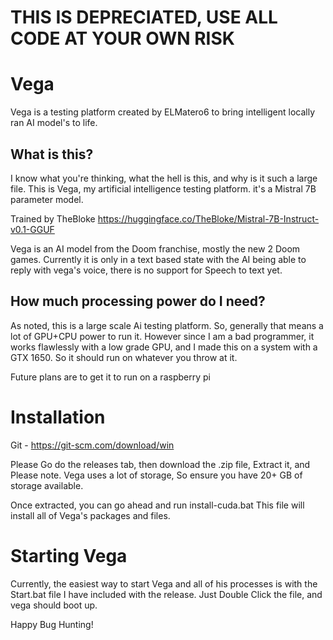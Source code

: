 # THIS IS DEPRECIATED, USE ALL CODE AT YOUR OWN RISK
# Vega
Vega is a testing platform created by ELMatero6 to bring intelligent locally ran AI model's to life.



## What is this?
  I know what you're thinking, what the hell is this, and why is it such a large file.
  This is Vega, my artificial intelligence testing platform.
  it's a Mistral 7B parameter model. 

Trained by TheBloke
  https://huggingface.co/TheBloke/Mistral-7B-Instruct-v0.1-GGUF
  
  Vega is an AI model from the Doom franchise, mostly the new 2 Doom games. Currently it is only in a text based state with the AI being able to reply with vega's voice, there is no support for Speech to text yet.



## How much processing power do I need?
  As noted, this is a large scale Ai testing platform.
  So, generally that means a lot of GPU+CPU power to run it.
  However since I am a bad programmer, it works flawlessly with a low grade GPU, and I made this on a system with a GTX 1650.
  So it should run on whatever you throw at it.

  Future plans are to get it to run on a raspberry pi

# Installation



Git - https://git-scm.com/download/win


Please Go do the releases tab, then download the .zip file, Extract it, and Please note. Vega uses a lot of storage,
So ensure you have 20+ GB of storage available.

Once extracted, you can go ahead and run install-cuda.bat
This file will install all of Vega's packages and files.


# Starting Vega

Currently, the easiest way to start Vega and all of his processes is with the Start.bat file I have included with the release.
Just Double Click the file, and vega should boot up.


Happy Bug Hunting!
